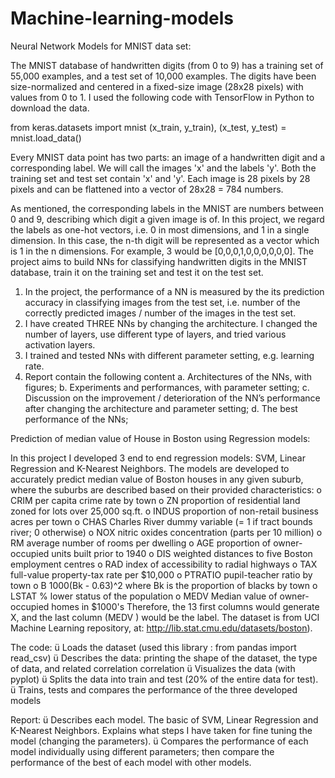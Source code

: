 # Machine-learning-models

Neural Network Models for MNIST data set:

The MNIST database of handwritten digits (from 0 to 9) has a training set of 55,000 
examples, and a test set of 10,000 examples. The digits have been size-normalized and 
centered in a fixed-size image (28x28 pixels) with values from 0 to 1. I used the 
following code with TensorFlow in Python to download the data.

from keras.datasets import mnist
(x_train, y_train), (x_test, y_test) = mnist.load_data()

Every MNIST data point has two parts: an image of a handwritten digit and a  corresponding label. We will call the images 'x' and the labels 'y'. Both the training set and test set contain 'x' and 'y'. Each image is 28 pixels by 28 pixels and can be flattened into a vector of 28x28 = 784 numbers.

As mentioned, the corresponding labels in the MNIST are numbers between 0 and 9, describing which digit a given image is of. In this project, we regard the labels as 
one-hot vectors, i.e. 0 in most dimensions, and 1 in a single dimension. In this case, the n-th digit will be represented as a vector which is 1 in the n dimensions. For example, 3 would be [0,0,0,1,0,0,0,0,0,0]. The project aims to build NNs for classifying handwritten digits in the MNIST database, train it on the training set and test it on the test set. 

1. In the project, the performance of a NN is measured by the its prediction accuracy in classifying images from the test set, i.e. number of the correctly predicted images / number of the images in the test set.
2. I have created THREE NNs by changing the architecture. I changed the number of layers, use different type of layers, and tried various activation layers.
3. I trained and tested NNs with different parameter setting, e.g. learning rate.
4. Report contain the following content
a. Architectures of the NNs, with figures;
b. Experiments and performances, with parameter setting;
c. Discussion on the improvement / deterioration of the NN’s performance after changing the architecture and parameter setting;
d. The best performance of the NNs;

Prediction of median value of House in Boston using Regression models:

In this project I developed 3 end to end regression models: SVM, Linear Regression and K-Nearest Neighbors. The models are developed to accurately predict median value 
of Boston houses in any given suburb, where the suburbs are described based on their provided characteristics:
o CRIM per capita crime rate by town
o ZN proportion of residential land zoned for lots over 25,000 sq.ft.
o INDUS proportion of non-retail business acres per town
o CHAS Charles River dummy variable (= 1 if tract bounds river; 0 otherwise)
o NOX nitric oxides concentration (parts per 10 million)
o RM average number of rooms per dwelling
o AGE proportion of owner-occupied units built prior to 1940
o DIS weighted distances to five Boston employment centres
o RAD index of accessibility to radial highways
o TAX full-value property-tax rate per $10,000
o PTRATIO pupil-teacher ratio by town
o B 1000(Bk - 0.63)^2 where Bk is the proportion of blacks by town
o LSTAT % lower status of the population
o MEDV Median value of owner-occupied homes in $1000's
Therefore, the 13 first columns would generate X, and the last column (MEDV ) would be the label. The dataset is from UCI Machine Learning repository, at: 
http://lib.stat.cmu.edu/datasets/boston).

The code:
ü Loads the dataset (used this library : from pandas import read_csv)
ü Describes the data: printing the shape of the dataset, the type of data, and related correlation correlation 
ü Visualizes the data (with pyplot)
ü Splits the data into train and test (20% of the entire data for test). 
ü Trains, tests and compares the performance of the three developed models

Report:
ü Describes each model. The basic of SVM, Linear Regression and K-Nearest Neighbors. Explains what steps I have taken for fine tuning the model (changing the parameters). 
ü Compares the performance of each model individually using different parameters;  then compare the performance of the best of each model with other models.
